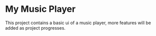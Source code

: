 # My Music Player
This project contains a basic ui of a music player, more features will be added as project progresses.